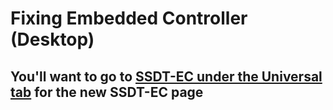 
# Fixing Embedded Controller (Desktop)

## You'll want to go to [SSDT-EC under the Universal tab](/Universal/desktop-ec.md) for the new SSDT-EC page
